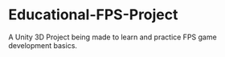 # Educational-FPS-Project
 A Unity 3D Project being made to learn and practice FPS game development basics.
